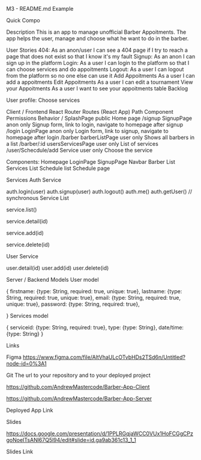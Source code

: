 M3 - README.md Example

Quick Compo

Description
This is an app to manage unofficial Barber Appoitments. The app helps the user, manage and choose what he want to do in the barber.

User Stories
404: As an anon/user I can see a 404 page if I try to reach a page that does not exist so that I know it's my fault
Signup: As an anon I can sign up in the platform
Login: As a user I can login to the platform so that I can choose services and do appoitments
Logout: As a user I can logout from the platform so no one else can use it
Add Appoitments As a user I can add a appoitments
Edit Appoitments As a user I can edit a tournament
View your Appoitments As a user I want to see your appoitments table
Backlog

User profile:
Choose services

Client / Frontend
React Router Routes (React App)
Path	Component	Permissions	Behavior
/	SplashPage	public <Route>	Home page
/signup	SignupPage	anon only <AnonRoute>	Signup form, link to login, navigate to homepage after signup
/login	LoginPage	anon only <AnonRoute>	Login form, link to signup, navigate to homepage after login
/barber	barberListPage	user only <PrivateRoute>	Shows all barbers in a list
/barber/:id	usersServicesPage	user only <PrivateRoute>	List of services
/user/Schecdule/add	Service	user only <PrivateRoute>	Choose the service

Components:
Homepage
LoginPage
SignupPage
Navbar
Barber List
Services List
Schedule list
Schedule page



Services
Auth Service

auth.login(user)
auth.signup(user)
auth.logout()
auth.me()
auth.getUser() // synchronous
Service List

service.list()

service.detail(id)

service.add(id)

service.delete(id)

User Service

user.detail(id)
user.add(id)
user.delete(id)

Server / Backend
Models
User model

{
  firstname: {type: String, required: true, unique: true},
  lastname: {type: String, required: true, unique: true},
  email: {type: String, required: true, unique: true},
  password: {type: String, required: true},
 
}
Services model

{
  serviceid: {type: String, required: true},
  type: {type: String},
  date/time: {type: String}
}

Links

Figma
https://www.figma.com/file/AltVhaULcOTvbHDs2TSd6n/Untitled?node-id=0%3A1

Git
The url to your repository and to your deployed project

https://github.com/AndrewMastercode/Barber-App-Client

https://github.com/AndrewMastercode/Barber-App-Server

Deployed App Link

Slides

https://docs.google.com/presentation/d/1PPLRGqjaWCC0VUx1HoFCGgCPzgoNoeITsANl67Q5l94/edit#slide=id.ga9ab361c13_1_1

Slides Link
